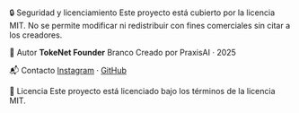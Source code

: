 🔒 Seguridad y licenciamiento
Este proyecto está cubierto por la licencia MIT.
No se permite modificar ni redistribuir con fines comerciales sin citar a los creadores.

👤 Autor
**TokeNet Founder** Branco
Creado por PraxisAI · 2025

📬 Contacto
[Instagram](https://www.instagram.com/praxisai) · [GitHub](https://github.com/praxisia)

📄 Licencia
Este proyecto está licenciado bajo los términos de la licencia MIT.
